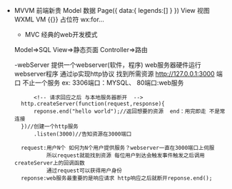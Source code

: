 - MVVM  前端新贵
    Model 数据
        Page({
            data:{
                legends:[]
            }
        })
    View 视图
    WXML
    VM {{}} 占位符 wx:for...

    - MVC 经典的web开发模式

    Model=>SQL
    View=>静态页面
    Controller=>路由


    -webServer 提供一个webserver(软件，程序) web服务器硬件运行webserver程序
        通过ip实现http协议 找到所需资源 http://127.0.0.1:3000
        端口 不止一个服务
        ex: 
            3306端口：MYSQL、
            80端口:web服务

            <!-- 请求回应之后 与本地服务器断开  -->
        http.createServer(function(request,response){
            reponse.end("hello world");//返回想要的资源  end：用完即走 不是常连接
        })//创建一个http服务
            .listen(3000)//告知资源在3000端口

        request:用户N个 如何为N个用户提供服务？webserver一直在3000端口上伺服 
                所以request就能找到资源 每位用户到达会触发事件触发之后调用createServer上的回调函数
                通过request可以获得用户身份
        reponse:web服务最重要的是响应请求 http响应之后就断开reponse.end();
